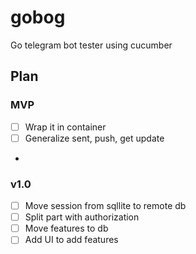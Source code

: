 # gobog
Go telegram bot tester using cucumber

## Plan

### MVP
- [ ] Wrap it in container
- [ ] Generalize sent, push, get update
- 

### v1.0
- [ ] Move session from sqllite to remote db
- [ ] Split part with authorization
- [ ] Move features to db
- [ ] Add UI to add features
